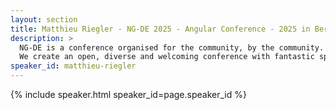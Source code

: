 ```yaml
---
layout: section
title: Matthieu Riegler - NG-DE 2025 - Angular Conference - 2025 in Berlin
description: >
  NG-DE is a conference organised for the community, by the community.
  We create an open, diverse and welcoming conference with fantastic speakers and a warm and friendly environment. 
speaker_id: matthieu-riegler
---
```


{% include speaker.html speaker_id=page.speaker_id %}
